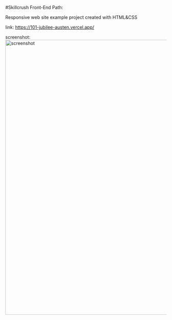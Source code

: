 
#Skillcrush Front-End Path:

Responsive web site example project created with HTML&CSS

link:
https://101-jubilee-austen.vercel.app/

screenshot:
<img width="859" alt="screenshot" src="https://github.com/NP558565/my-projects-portfolio/assets/76566329/33ed60d7-406f-4287-817e-bffde194b263">
